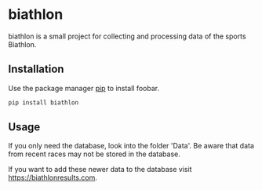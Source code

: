 # biathlon
biathlon is a small project for collecting and processing data of the sports Biathlon.

## Installation

Use the package manager [pip](https://pip.pypa.io/en/stable/) to install foobar.

```bash
pip install biathlon
```
## Usage

If you only need the database, look into the folder 'Data'.
Be aware that data from recent races may not be stored in the database.

If you want to add these newer data to the database visit https://biathlonresults.com.
